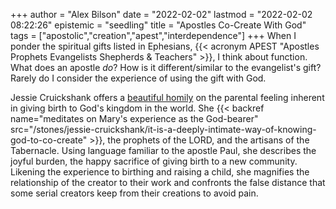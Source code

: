 +++
author = "Alex Bilson"
date = "2022-02-02"
lastmod = "2022-02-02 08:22:26"
epistemic = "seedling"
title = "Apostles Co-Create With God"
tags = ["apostolic","creation","apest","interdependence"]
+++
When I ponder the spiritual gifts listed in Ephesians, {{< acronym APEST "Apostles Prophets Evangelists Shepherds & Teachers" >}}, I think about function. What does an apostle _do_? How is it different/similar to the evangelist's gift? Rarely do I consider the experience of using the gift with God.

Jessie Cruickshank offers a [beautiful homily](https://yourbrainbyjess.com/apostolic-birthing/) on the parental feeling inherent in giving birth to God's kingdom in the world. She {{< backref name="meditates on Mary's experience as the God-bearer" src="/stones/jessie-cruickshank/it-is-a-deeply-intimate-way-of-knowing-god-to-co-create" >}}, the prophets of the LORD, and the artisans of the Tabernacle. Using language familiar to the apostle Paul, she describes the joyful burden, the happy sacrifice of giving birth to a new community. Likening the experience to birthing and raising a child, she magnifies the relationship of the creator to their work and confronts the false distance that some serial creators keep from their creations to avoid pain.
